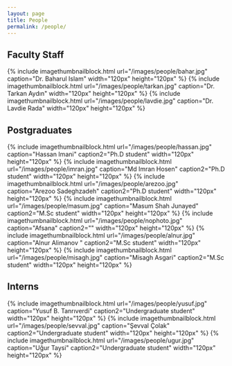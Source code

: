 ```yaml
---
layout: page
title: People
permalink: /people/
---
```


## Faculty Staff

{% include imagethumbnailblock.html url="/images/people/bahar.jpg" caption="Dr. Baharul Islam" width="120px" height="120px"  %}
{% include imagethumbnailblock.html url="/images/people/tarkan.jpg" caption="Dr. Tarkan Aydın" width="120px" height="120px"  %}
{% include imagethumbnailblock.html url="/images/people/lavdie.jpg" caption="Dr. Lavdie Rada" width="120px" height="120px"  %}

## Postgraduates
{% include imagethumbnailblock.html url="/images/people/hassan.jpg" caption="Hassan Imani" caption2="Ph.D student" width="120px" height="120px"  %}
{% include imagethumbnailblock.html url="/images/people/imran.jpg" caption="Md Imran Hosen" caption2="Ph.D student" width="120px" height="120px"  %}
{% include imagethumbnailblock.html url="/images/people/arezoo.jpg" caption="Arezoo Sadeghzadeh" caption2="Ph.D student" width="120px" height="120px"  %}
{% include imagethumbnailblock.html url="/images/people/masum.jpg" caption="Masum Shah Junayed" caption2="M.Sc student" width="120px" height="120px"  %}
{% include imagethumbnailblock.html url="/images/people/nophoto.jpg" caption="Afsana" caption2="" width="120px" height="120px"  %}
{% include imagethumbnailblock.html url="/images/people/alnur.jpg" caption="Alnur Alimanov " caption2="M.Sc student" width="120px" height="120px"  %}
{% include imagethumbnailblock.html url="/images/people/misagh.jpg" caption="Misagh Asgari" caption2="M.Sc student" width="120px" height="120px"  %}


## Interns
{% include imagethumbnailblock.html url="/images/people/yusuf.jpg" caption="Yusuf B. Tanrıverdi" caption2="Undergraduate student" width="120px" height="120px"  %}
{% include imagethumbnailblock.html url="/images/people/sevval.jpg" caption="Şevval Çolak" caption2="Undergraduate student" width="120px" height="120px"  %}
{% include imagethumbnailblock.html url="/images/people/ugur.jpg" caption="Uğur Taysi" caption2="Undergraduate student" width="120px" height="120px"  %}

[Dr. Baharul Islam]:https://akademik.bahcesehir.edu.tr/web/mdbaharulislam/tr/index.html
[Dr. Tarkan Aydın]:https://akademik.bahcesehir.edu.tr/web/tarkanaydin/en/index.html
[Dr. Lavdie Rada]:https://akademik.bahcesehir.edu.tr/web/lavdieradaulgen/tr/index.html
[Masum Shah Junayed]:https://www.linkedin.com/in/masum-shah-junayed/
